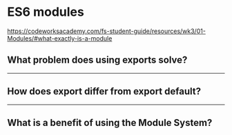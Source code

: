 # ES6 modules
https://codeworksacademy.com/fs-student-guide/resources/wk3/01-Modules/#what-exactly-is-a-module

## What problem does using exports solve?

---

## How does export differ from export default?

---

## What is a benefit of using the Module System?